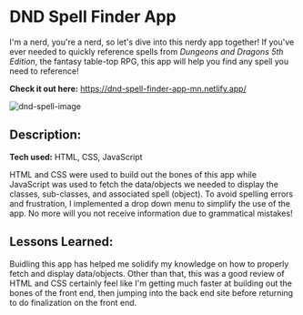 # DND Spell Finder App

I'm a nerd, you're a nerd, so let's dive into this nerdy app together! If you've ever needed to quickly reference spells from *Dungeons and Dragons 5th Edition*, the fantasy table-top RPG, this app will help you find any spell you need to reference!

**Check it out here:** https://dnd-spell-finder-app-mn.netlify.app/

![dnd-spell-image](https://github.com/malaz-naquib/DND-Spell-Finder-App/assets/113329798/71d56833-f1e1-4d98-beeb-e5ee862a94bb)

## Description:

**Tech used:** HTML, CSS, JavaScript

HTML and CSS were used to build out the bones of this app while JavaScript was used to fetch the data/objects we needed to display the classes, sub-classes, and associated spell (object). To avoid spelling errors and frustration, I implemented a drop down menu to simplify the use of the app. No more will you not receive information due to grammatical mistakes!

## Lessons Learned:

Buidling this app has helped me solidify my knowledge on how to properly fetch and display data/objects. Other than that, this was a good review of HTML and CSS certainly feel like I'm getting much faster at building out the bones of the front end, then jumping into the back end site before returning to do finalization on the front end.
